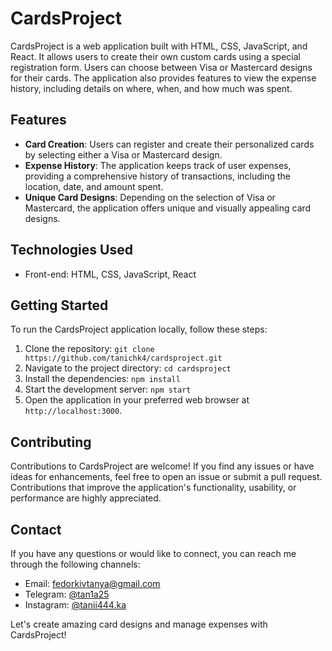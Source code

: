 # CardsProject

CardsProject is a web application built with HTML, CSS, JavaScript, and React. It allows users to create their own custom cards using a special registration form. Users can choose between Visa or Mastercard designs for their cards. The application also provides features to view the expense history, including details on where, when, and how much was spent.

## Features

- **Card Creation**: Users can register and create their personalized cards by selecting either a Visa or Mastercard design.
- **Expense History**: The application keeps track of user expenses, providing a comprehensive history of transactions, including the location, date, and amount spent.
- **Unique Card Designs**: Depending on the selection of Visa or Mastercard, the application offers unique and visually appealing card designs.

## Technologies Used

- Front-end: HTML, CSS, JavaScript, React

## Getting Started

To run the CardsProject application locally, follow these steps:

1. Clone the repository: `git clone https://github.com/tanichk4/cardsproject.git`
2. Navigate to the project directory: `cd cardsproject`
3. Install the dependencies: `npm install`
4. Start the development server: `npm start`
5. Open the application in your preferred web browser at `http://localhost:3000`.

## Contributing

Contributions to CardsProject are welcome! If you find any issues or have ideas for enhancements, feel free to open an issue or submit a pull request. Contributions that improve the application's functionality, usability, or performance are highly appreciated.

## Contact

If you have any questions or would like to connect, you can reach me through the following channels:

- Email: fedorkivtanya@gmail.com
- Telegram: [@tan1a25](https://t.me/tan1a25)
- Instagram: [@tanii444.ka](https://instagram.com/tanii444.ka?igshid=ZWQyN2ExYTkwZQ==)

Let's create amazing card designs and manage expenses with CardsProject!
